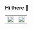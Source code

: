 ### Hi there 👋

<table>
  <tr>
    <td valign="center">
      <img src="https://github-readme-stats.vercel.app/api?username=0xLodz&show_icons=true&count_private=true&theme=aura&hide_border=true" align="center" style="width: 100%;" />
    </td>
    <td valign="center">
      <img src="https://github-readme-stats.vercel.app/api/top-langs/?username=0xLodz&hide_border=true&layout=compact&theme=aura" align="center" style="width: 100%;" />
    </td>
  </tr>
</table>
